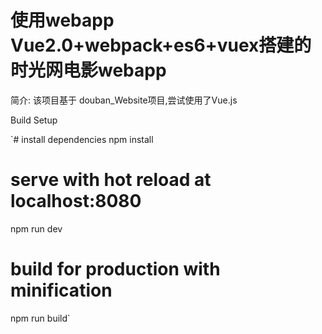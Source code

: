 
使用webapp Vue2.0+webpack+es6+vuex搭建的时光网电影webapp
====
简介:
该项目基于 douban_Website项目,尝试使用了Vue.js
  
Build Setup

`# install dependencies
npm install

# serve with hot reload at localhost:8080
npm run dev

# build for production with minification
npm run build`

